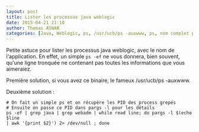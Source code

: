 ```yaml
---
layout: post
title: Lister les processus java weblogic
date: 2015-04-21 21:10
author: Thomas ASNAR
categories: [Java, Weblogic, ps, /usr/ucb/ps -auxwww, ps, nom complet processus, processus tronqué]
---
```


Petite astuce pour lister les processus java weblogic, avec le nom de l'application. 
En effet, un simple `ps -ef` ne vous donnera, bien souvent, qu'une ligne tronquée ne contenant pas toutes les informations que vous aimeraiez.

Première solution, si vous avez ce binaire, le fameux /usr/ucb/ps -auxwww.

Deuxième solution :

```
# On fait un simple ps et on récupère les PID des process grepés
# Ensuite on passe ce PID dans pargs -l pour les détails
ps -ef | grep java | grep webadm | while read line; do pargs -l $(echo $line
| awk '{print $2}') 2> /dev/null ; done
```
